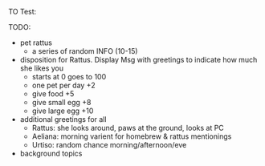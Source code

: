 TO Test:

TODO:
  * pet rattus
    * a series of random INFO (10-15)
  * disposition for Rattus. Display Msg with greetings to indicate how much she likes you
    * starts at 0 goes to 100
    * one pet per day +2
    * give food +5
    * give small egg +8
    * give large egg +10
  * additional greetings for all
    * Rattus: she looks around, paws at the ground, looks at PC
    * Aeliana: morning varient for homebrew & rattus mentionings
    * Urtiso: random chance morning/afternoon/eve
  * background topics
  